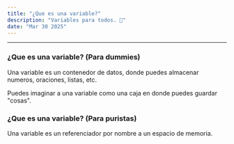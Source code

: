 ```yaml
---
title: "¿Que es una variable?"
description: "Variables para todos. 👀"
date: "Mar 30 2025"
---
```


---

### ¿Que es una variable? (Para dummies)

Una variable es un contenedor de datos, donde puedes almacenar numeros, oraciones, listas, etc.

Puedes imaginar a una variable como una caja en donde puedes guardar "cosas".


### ¿Que es una variable? (Para puristas)

Una variable es un referenciador por nombre a un espacio de memoria.